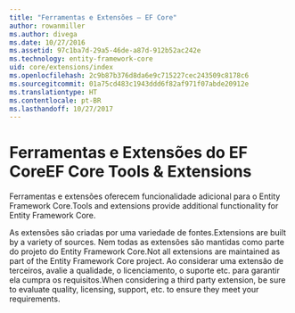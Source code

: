 ```yaml
---
title: "Ferramentas e Extensões – EF Core"
author: rowanmiller
ms.author: divega
ms.date: 10/27/2016
ms.assetid: 97c1ba7d-29a5-46de-a87d-912b52ac242e
ms.technology: entity-framework-core
uid: core/extensions/index
ms.openlocfilehash: 2c9b87b376d8da6e9c715227cec243509c8178c6
ms.sourcegitcommit: 01a75cd483c1943ddd6f82af971f07abde20912e
ms.translationtype: HT
ms.contentlocale: pt-BR
ms.lasthandoff: 10/27/2017
---
```

# <a name="ef-core-tools--extensions"></a><span data-ttu-id="23af1-102">Ferramentas e Extensões do EF Core</span><span class="sxs-lookup"><span data-stu-id="23af1-102">EF Core Tools & Extensions</span></span>

<span data-ttu-id="23af1-103">Ferramentas e extensões oferecem funcionalidade adicional para o Entity Framework Core.</span><span class="sxs-lookup"><span data-stu-id="23af1-103">Tools and extensions provide additional functionality for Entity Framework Core.</span></span>

<span data-ttu-id="23af1-104">As extensões são criadas por uma variedade de fontes.</span><span class="sxs-lookup"><span data-stu-id="23af1-104">Extensions are built by a variety of sources.</span></span> <span data-ttu-id="23af1-105">Nem todas as extensões são mantidas como parte do projeto do Entity Framework Core.</span><span class="sxs-lookup"><span data-stu-id="23af1-105">Not all extensions are maintained as part of the Entity Framework Core project.</span></span> <span data-ttu-id="23af1-106">Ao considerar uma extensão de terceiros, avalie a qualidade, o licenciamento, o suporte etc. para garantir ela cumpra os requisitos.</span><span class="sxs-lookup"><span data-stu-id="23af1-106">When considering a third party extension, be sure to evaluate quality, licensing, support, etc. to ensure they meet your requirements.</span></span>
